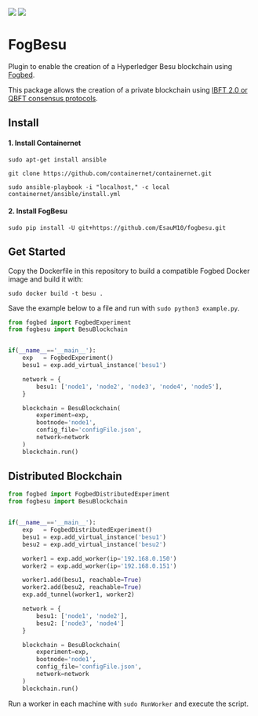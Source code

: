 ![](https://img.shields.io/badge/python-3.8+-blue.svg)
![](https://img.shields.io/badge/Ubuntu-20.04-orange.svg)
# FogBesu
Plugin to enable the creation of a Hyperledger Besu blockchain using [Fogbed](https://larsid.github.io/fogbed/).

This package allows the creation of a private blockchain using [IBFT 2.0 or QBFT consensus protocols](https://besu.hyperledger.org/en/stable/private-networks/tutorials/ibft).

## Install

#### 1. Install Containernet
```
sudo apt-get install ansible
```

```
git clone https://github.com/containernet/containernet.git
```

```
sudo ansible-playbook -i "localhost," -c local containernet/ansible/install.yml
```

#### 2. Install FogBesu
```
sudo pip install -U git+https://github.com/EsauM10/fogbesu.git
```

## Get Started
Copy the Dockerfile in this repository to build a compatible Fogbed Docker image and build it with:
```
sudo docker build -t besu .
```

Save the example below to a file and run with `sudo python3 example.py`.

```py
from fogbed import FogbedExperiment
from fogbesu import BesuBlockchain


if(__name__=='__main__'):
    exp   = FogbedExperiment()
    besu1 = exp.add_virtual_instance('besu1')

    network = {
        besu1: ['node1', 'node2', 'node3', 'node4', 'node5'],
    }

    blockchain = BesuBlockchain(
        experiment=exp, 
        bootnode='node1', 
        config_file='configFile.json',
        network=network
    )
    blockchain.run()
```

## Distributed Blockchain
```py
from fogbed import FogbedDistributedExperiment
from fogbesu import BesuBlockchain


if(__name__=='__main__'):
    exp   = FogbedDistributedExperiment()
    besu1 = exp.add_virtual_instance('besu1')
    besu2 = exp.add_virtual_instance('besu2')

    worker1 = exp.add_worker(ip='192.168.0.150')
    worker2 = exp.add_worker(ip='192.168.0.151')

    worker1.add(besu1, reachable=True)
    worker2.add(besu2, reachable=True)
    exp.add_tunnel(worker1, worker2)

    network = {
        besu1: ['node1', 'node2'],
        besu2: ['node3', 'node4']
    }

    blockchain = BesuBlockchain(
        experiment=exp, 
        bootnode='node1', 
        config_file='configFile.json',
        network=network
    )
    blockchain.run()

```
Run a worker in each machine with `sudo RunWorker` and execute the script.
